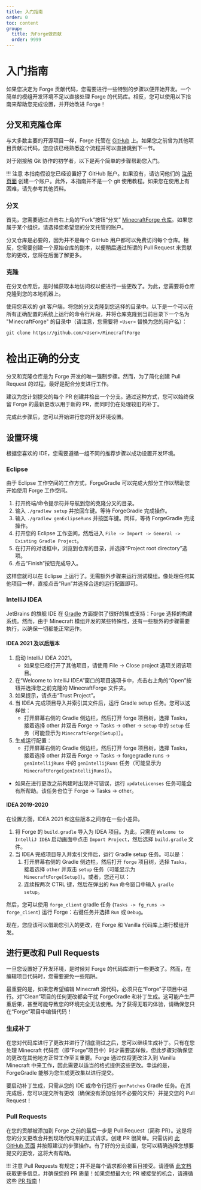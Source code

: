 ```yaml
---
title: 入门指南
order: 0
toc: content
group:
  title: 为Forge做贡献
  order: 9999
---
```


入门指南
===============

如果您决定为 Forge 贡献代码，您需要进行一些特别的步骤以便开始开发。一个简单的模组开发环境不足以直接处理 Forge 的代码库。相反，您可以使用以下指南来帮助您完成设置，并开始改进 Forge！

分叉和克隆仓库
----------------------------------

与大多数主要的开源项目一样，Forge 托管在 [GitHub][github] 上。如果您之前曾为其他项目贡献过代码，您应该已经熟悉这个流程并可以直接跳到下一节。

对于刚接触 Git 协作的初学者，以下是两个简单的步骤帮助您入门。

!!! 注意
    本指南假设您已经设置好了 GitHub 账户。如果没有，请访问他们的 [注册页面][register] 创建一个账户。此外，本指南并不是一个 git 使用教程。如果您在使用上有困难，请先参考其他资料。

### 分叉

首先，您需要通过点击右上角的“Fork”按钮“分叉” [MinecraftForge 仓库][forgerepo]。如果您属于某个组织，请选择您希望您的分叉托管的账户。

分叉仓库是必要的，因为并不是每个 GitHub 用户都可以免费访问每个仓库。相反，您需要创建一个原始仓库的副本，以便稍后通过所谓的 Pull Request 来贡献您的更改，您将在后面了解更多。

### 克隆

在分叉仓库后，是时候获取本地访问权以便进行一些更改了。为此，您需要将仓库克隆到您的本地机器上。

使用您喜欢的 git 客户端，将您的分叉克隆到您选择的目录中。以下是一个可以在所有正确配置的系统上运行的命令行片段，并将仓库克隆到当前目录下一个名为 "MinecraftForge" 的目录中（请注意，您需要将 `<User>` 替换为您的用户名）：

```git clone https://github.com/<User>/MinecraftForge```

# 检出正确的分支

分叉和克隆仓库是为 Forge 开发的唯一强制步骤。然而，为了简化创建 Pull Request 的过程，最好是配合分支进行工作。

建议为您计划提交的每个 PR 创建并检出一个分支。通过这种方式，您可以始终保留 Forge 的最新更改以用于新的 PR，而同时仍在处理较旧的补丁。

完成此步骤后，您可以开始进行您的开发环境设置。

设置环境
--------------------------

根据您喜欢的 IDE，您需要遵循一组不同的推荐步骤以成功设置开发环境。

### Eclipse

由于 Eclipse 工作空间的工作方式，ForgeGradle 可以完成大部分工作以帮助您开始使用 Forge 工作空间。

1. 打开终端/命令提示符并导航到您的克隆分叉的目录。
2. 输入 `./gradlew setup` 并按回车键。等待 ForgeGradle 完成操作。
3. 输入 `./gradlew genEclipseRuns` 并按回车键。同样，等待 ForgeGradle 完成操作。
4. 打开您的 Eclipse 工作空间，然后进入 `File -> Import -> General -> Existing Gradle Project`。
5. 在打开的对话框中，浏览到仓库的目录，并选择“Project root directory”选项。
6. 点击“Finish”按钮完成导入。

这样您就可以在 Eclipse 上运行了。无需额外步骤来运行测试模组。像处理任何其他项目一样，直接点击“Run”并选择合适的运行配置即可。

### IntelliJ IDEA

JetBrains 的旗舰 IDE 在 [Gradle][gradle] 方面提供了很好的集成支持：Forge 选择的构建系统。然而，由于 Minecraft 模组开发的某些特殊性，还有一些额外的步骤需要执行，以确保一切都能正常运作。

#### IDEA 2021 及以后版本
1. 启动 IntelliJ IDEA 2021。
    - 如果您已经打开了其他项目，请使用 File -> Close project 选项关闭该项目。
2. 在“Welcome to IntelliJ IDEA”窗口的项目选项卡中，点击右上角的“Open”按钮并选择您之前克隆的 MinecraftForge 文件夹。
3. 如果提示，请点击“Trust Project”。
4. 当 IDEA 完成项目导入并索引其文件后，运行 Gradle setup 任务。您可以这样做：
    - 打开屏幕右侧的 Gradle 侧边栏，然后打开 forge 项目树，选择 Tasks，接着选择 other 并双击 Forge -> Tasks -> other -> `setup` 中的 `setup` 任务（可能显示为 `MinecraftForge[Setup]`）。
5. 生成运行配置：
    - 打开屏幕右侧的 Gradle 侧边栏，然后打开 forge 项目树，选择 Tasks，接着选择 other 并双击 Forge -> Tasks -> forgegradle runs -> `genIntellijRuns` 中的 `genIntellijRuns` 任务（可能显示为 `MinecraftForge[genIntellijRuns]`）。
- 如果在进行更改之前构建时出现许可错误，运行 `updateLicenses` 任务可能会有所帮助。该任务也位于 Forge -> Tasks -> other。

#### IDEA 2019-2020
在设置方面，IDEA 2021 和这些版本之间存在一些小差异。

1. 将 Forge 的 `build.gradle` 导入为 IDEA 项目。为此，只需在 `Welcome to IntelliJ IDEA` 启动画面中点击 `Import Project`，然后选择 `build.gradle` 文件。
1. 当 IDEA 完成项目导入并索引文件后，运行 Gradle setup 任务。可以是：
    1. 打开屏幕右侧的 Gradle 侧边栏，然后打开 `forge` 项目树，选择 `Tasks`，接着选择 `other` 并双击 `setup` 任务（可能显示为 `MinecraftForge[Setup]`）。或者，您还可以：
    1. 连续按两次 CTRL 键，然后在弹出的 `Run` 命令窗口中输入 `gradle setup`。

然后，您可以使用 `forge_client` gradle 任务 (`Tasks -> fg_runs -> forge_client`) 运行 Forge：右键任务并选择 `Run` 或 `Debug`。

现在，您应该可以借助您引入的更改，在 Forge 和 Vanilla 代码库上进行模组开发。

进行更改和 Pull Requests
--------------------------------

一旦您设置好了开发环境，是时候对 Forge 的代码库进行一些更改了。然而，在编辑项目代码时，您需要避免一些陷阱。

最重要的是，如果您希望编辑 Minecraft 源代码，必须只在“Forge”子项目中进行。对“Clean”项目的任何更改都会干扰 ForgeGradle 和补丁生成。这可能产生严重后果，甚至可能导致您的环境完全无法使用。为了获得无瑕的体验，请确保您只在“Forge”项目中编辑代码！

### 生成补丁

在您对代码库进行了更改并进行了彻底测试之后，您可以继续生成补丁。只有在您处理 Minecraft 代码库（即“Forge”项目中）时才需要这样做，但此步骤对确保您的更改在其他地方正常工作至关重要。Forge 通过仅将更改注入到 Vanilla Minecraft 中来工作，因此需要以适当的格式提供这些更改。幸运的是，ForgeGradle 能够为您生成更改集以进行提交。

要启动补丁生成，只需从您的 IDE 或命令行运行 `genPatches` Gradle 任务。在其完成后，您可以提交所有更改（确保没有添加任何不必要的文件）并提交您的 Pull Request！

### Pull Requests

在您的贡献被添加到 Forge 之前的最后一步是 Pull Request（简称 PR）。这是将您的分叉更改合并到现场代码库的正式请求。创建 PR 很简单。只需访问 [此 GitHub 页面][submitpr] 并按照建议的步骤操作。有了好的分支设置，您可以精确选择您想要提交的更改，这将大有帮助。

!!! 注意
    Pull Requests 有规定；并不是每个请求都会被盲目接受。请遵循 [此文档][contribute] 获取更多信息，并确保您的 PR 质量！如果您想最大化 PR 被接受的机会，请遵循这些 [PR 指南][guidelines]！

[github]: https://www.github.com
[register]: https://www.github.com/join
[forgerepo]: https://www.github.com/MinecraftForge/MinecraftForge
[gradle]: https://www.gradle.org
[submitpr]: https://github.com/MinecraftForge/MinecraftForge/compare
[contribute]: https://github.com/MinecraftForge/MinecraftForge/blob/1.13.x/CONTRIBUTING.md
[guidelines]: ./prguidelines.md